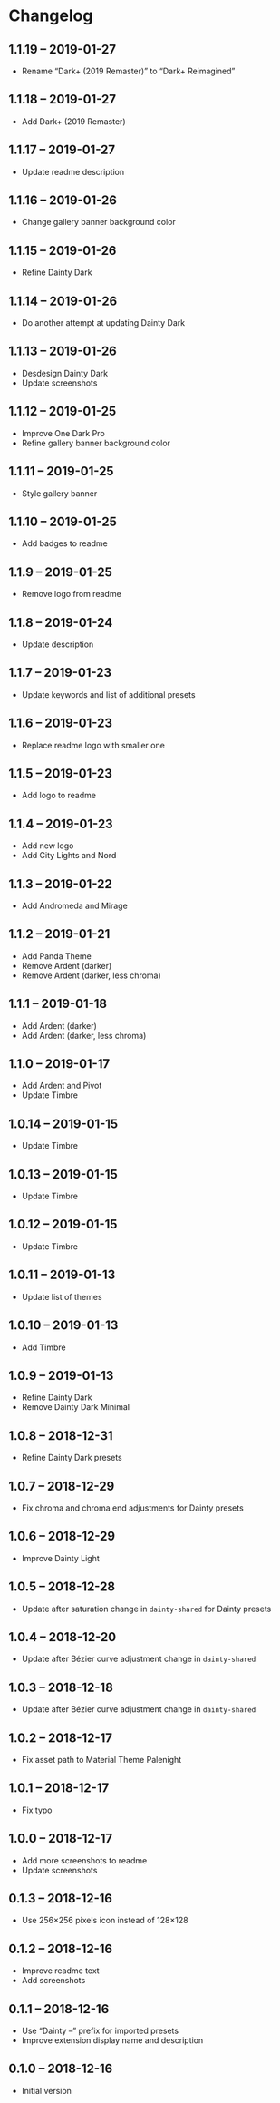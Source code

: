 # Changelog

## 1.1.19 – 2019-01-27

- Rename “Dark+ (2019 Remaster)” to “Dark+ Reimagined”

## 1.1.18 – 2019-01-27

- Add Dark+ (2019 Remaster)

## 1.1.17 – 2019-01-27

- Update readme description

## 1.1.16 – 2019-01-26

- Change gallery banner background color

## 1.1.15 – 2019-01-26

- Refine Dainty Dark

## 1.1.14 – 2019-01-26

- Do another attempt at updating Dainty Dark

## 1.1.13 – 2019-01-26

- Desdesign Dainty Dark
- Update screenshots

## 1.1.12 – 2019-01-25

- Improve One Dark Pro
- Refine gallery banner background color

## 1.1.11 – 2019-01-25

- Style gallery banner

## 1.1.10 – 2019-01-25

- Add badges to readme

## 1.1.9 – 2019-01-25

- Remove logo from readme

## 1.1.8 – 2019-01-24

- Update description

## 1.1.7 – 2019-01-23

- Update keywords and list of additional presets

## 1.1.6 – 2019-01-23

- Replace readme logo with smaller one

## 1.1.5 – 2019-01-23

- Add logo to readme

## 1.1.4 – 2019-01-23

- Add new logo
- Add City Lights and Nord

## 1.1.3 – 2019-01-22

- Add Andromeda and Mirage

## 1.1.2 – 2019-01-21

- Add Panda Theme
- Remove Ardent (darker)
- Remove Ardent (darker, less chroma)

## 1.1.1 – 2019-01-18

- Add Ardent (darker)
- Add Ardent (darker, less chroma)

## 1.1.0 – 2019-01-17

- Add Ardent and Pivot
- Update Timbre

## 1.0.14 – 2019-01-15

- Update Timbre

## 1.0.13 – 2019-01-15

- Update Timbre

## 1.0.12 – 2019-01-15

- Update Timbre

## 1.0.11 – 2019-01-13

- Update list of themes

## 1.0.10 – 2019-01-13

- Add Timbre

## 1.0.9 – 2019-01-13

- Refine Dainty Dark
- Remove Dainty Dark Minimal

## 1.0.8 – 2018-12-31

- Refine Dainty Dark presets

## 1.0.7 – 2018-12-29

- Fix chroma and chroma end adjustments for Dainty presets

## 1.0.6 – 2018-12-29

- Improve Dainty Light

## 1.0.5 – 2018-12-28

- Update after saturation change in `dainty-shared` for Dainty presets

## 1.0.4 – 2018-12-20

- Update after Bézier curve adjustment change in `dainty-shared`

## 1.0.3 – 2018-12-18

- Update after Bézier curve adjustment change in `dainty-shared`

## 1.0.2 – 2018-12-17

- Fix asset path to Material Theme Palenight

## 1.0.1 – 2018-12-17

- Fix typo

## 1.0.0 – 2018-12-17

- Add more screenshots to readme
- Update screenshots

## 0.1.3 – 2018-12-16

- Use 256×256 pixels icon instead of 128×128

## 0.1.2 – 2018-12-16

- Improve readme text
- Add screenshots

## 0.1.1 – 2018-12-16

- Use “Dainty –” prefix for imported presets
- Improve extension display name and description

## 0.1.0 – 2018-12-16

- Initial version
